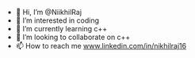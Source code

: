- 👋 Hi, I’m @NiikhilRaj
- 👀 I’m interested in coding
- 🌱 I’m currently learning c++
- 💞️ I’m looking to collaborate on c++
- 📫 How to reach me www.linkedin.com/in/nikhilraj16


<!---
NiikhilRaj/NiikhilRaj is a ✨ special ✨ repository because its `README.md` (this file) appears on your GitHub profile.
You can click the Preview link to take a look at your changes.
--->
